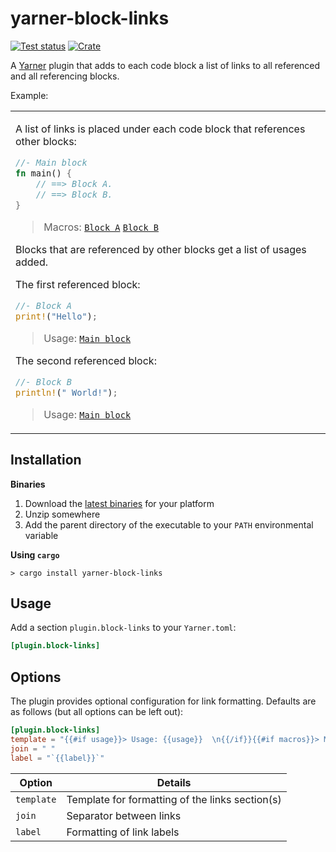 # yarner-block-links

[![Test status](https://github.com/mlange-42/yarner-block-links/actions/workflows/tests.yml/badge.svg)](https://github.com/mlange-42/yarner-block-links/actions/workflows/tests.yml)
[![Crate](https://img.shields.io/crates/v/yarner-block-links.svg)](https://crates.io/crates/yarner-block-links)

A [Yarner](https://github.com/mlange-42/yarner) plugin that adds to each code block a list of links to all referenced and all referencing blocks.

Example:

<table><tr><td>

A list of links is placed under each code block that references other blocks:

<a name="yarner-block-main-block" id="yarner-block-main-block"></a>
```rust
//- Main block
fn main() {
    // ==> Block A.
    // ==> Block B.
}
```

> Macros: [`Block A`](#yarner-block-block-a) [`Block B`](#yarner-block-block-b)

Blocks that are referenced by other blocks get a list of usages added.

The first referenced block:

<a name="yarner-block-block-a" id="yarner-block-block-a"></a>
```rust
//- Block A
print!("Hello");
```

> Usage: [`Main block`](#yarner-block-main-block)

The second referenced block:

<a name="yarner-block-block-b" id="yarner-block-block-b"></a>
```rust
//- Block B
println!(" World!");
```

> Usage: [`Main block`](#yarner-block-main-block)
</td></tr></table>

## Installation

**Binaries**

1. Download the [latest binaries](https://github.com/mlange-42/yarner-block-links/releases) for your platform  
2. Unzip somewhere
3. Add the parent directory of the executable to your `PATH` environmental variable

**Using `cargo`**

```
> cargo install yarner-block-links
```

## Usage

Add a section `plugin.block-links` to your `Yarner.toml`:

```toml
[plugin.block-links]
```

## Options

The plugin provides optional configuration for link formatting. Defaults are as follows (but all options can be left out):

```toml
[plugin.block-links]
template = "{{#if usage}}> Usage: {{usage}}  \n{{/if}}{{#if macros}}> Macros: {{macros}}{{/if}}"
join = " "
label = "`{{label}}`"
```

| Option     | Details                                         |
|------------|-------------------------------------------------|
| `template` | Template for formatting of the links section(s) |
| `join`     | Separator between links                         |
| `label`    | Formatting of link labels                       |
